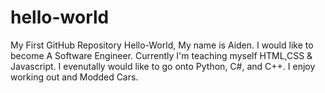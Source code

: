 # hello-world
My First GitHub Repository
Hello-World, My name is Aiden. I would like to become A Software Engineer. Currently I'm teaching myself HTML,CSS & Javascript. 
I evenutally would like to go onto Python, C#, and C++. 
I enjoy working out and Modded Cars.
